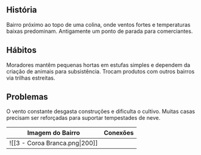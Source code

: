 ## História  
Bairro próximo ao topo de uma colina, onde ventos fortes e temperaturas baixas predominam. Antigamente um ponto de parada para comerciantes.

## Hábitos  
Moradores mantêm pequenas hortas em estufas simples e dependem da criação de animais para subsistência. Trocam produtos com outros bairros via trilhas estreitas.

## Problemas  
O vento constante desgasta construções e dificulta o cultivo. Muitas casas precisam ser reforçadas para suportar tempestades de neve.



| Imagem do Bairro               | Conexões |
| ------------------------------ | -------- |
| ![[3 - Coroa Branca.png\|200]] |          |
